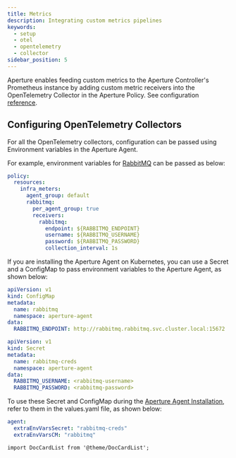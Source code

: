 ```yaml
---
title: Metrics
description: Integrating custom metrics pipelines
keywords:
  - setup
  - otel
  - opentelemetry
  - collector
sidebar_position: 5
---
```


Aperture enables feeding custom metrics to the Aperture Controller's Prometheus
instance by adding custom metric receivers into the OpenTelemetry Collector in
the Aperture Policy. See configuration [reference][config].

## Configuring OpenTelemetry Collectors

For all the OpenTelemetry collectors, configuration can be passed using
Environment variables in the Aperture Agent.

For example, environment variables for [RabbitMQ][rabbitmq] can be passed as
below:

```yaml
policy:
  resources:
    infra_meters:
      agent_group: default
      rabbitmq:
        per_agent_group: true
        receivers:
          rabbitmq:
            endpoint: ${RABBITMQ_ENDPOINT}
            username: ${RABBITMQ_USERNAME}
            password: ${RABBITMQ_PASSWORD}
            collection_interval: 1s
```

If you are installing the Aperture Agent on Kubernetes, you can use a Secret and
a ConfigMap to pass environment variables to the Aperture Agent, as shown below:

```yaml
apiVersion: v1
kind: ConfigMap
metadata:
  name: rabbitmq
  namespace: aperture-agent
data:
  RABBITMQ_ENDPOINT: http://rabbitmq.rabbitmq.svc.cluster.local:15672
```

```yaml
apiVersion: v1
kind: Secret
metadata:
  name: rabbitmq-creds
  namespace: aperture-agent
data:
  RABBITMQ_USERNAME: <rabbitmq-username>
  RABBITMQ_PASSWORD: <rabbitmq-password>
```

To use these Secret and ConfigMap during the
[Aperture Agent Installation](/get-started/self-hosting/agent/agent.md#agent-installation-modes),
refer to them in the values.yaml file, as shown below:

```yaml
agent:
  extraEnvVarsSecret: "rabbitmq-creds"
  extraEnvVarsCM: "rabbitmq"
```

```mdx-code-block
import DocCardList from '@theme/DocCardList';
```

<DocCardList />

[config]: /reference/configuration/spec.md#resources
[rabbitmq]: /integrations/metrics/rabbitmq.md
